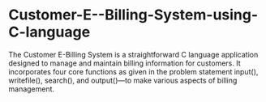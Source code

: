 # Customer-E--Billing-System-using-C-language
The Customer E-Billing System is a straightforward C language application designed to manage and maintain billing information for customers. It incorporates four core functions as given in the problem statement input(), writefile(), search(), and output()—to make various aspects of billing management.
